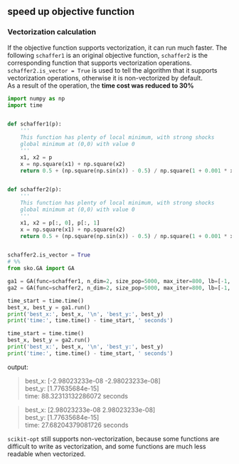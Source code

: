 ## speed up objective function

### Vectorization calculation
If the objective function supports vectorization, it can run much faster.
The following `schaffer1` is an original objective function, `schaffer2` is the corresponding function that supports vectorization operations.  
`schaffer2.is_vector = True` is used to tell the algorithm that it supports vectorization operations, otherwise it is non-vectorized by default.  
As a result of the operation, the **time cost was reduced to 30%**  

```python
import numpy as np
import time


def schaffer1(p):
    '''
    This function has plenty of local minimum, with strong shocks
    global minimum at (0,0) with value 0
    '''
    x1, x2 = p
    x = np.square(x1) + np.square(x2)
    return 0.5 + (np.square(np.sin(x)) - 0.5) / np.square(1 + 0.001 * x)


def schaffer2(p):
    '''
    This function has plenty of local minimum, with strong shocks
    global minimum at (0,0) with value 0
    '''
    x1, x2 = p[:, 0], p[:, 1]
    x = np.square(x1) + np.square(x2)
    return 0.5 + (np.square(np.sin(x)) - 0.5) / np.square(1 + 0.001 * x)


schaffer2.is_vector = True
# %%
from sko.GA import GA

ga1 = GA(func=schaffer1, n_dim=2, size_pop=5000, max_iter=800, lb=[-1, -1], ub=[1, 1], precision=1e-7)
ga2 = GA(func=schaffer2, n_dim=2, size_pop=5000, max_iter=800, lb=[-1, -1], ub=[1, 1], precision=1e-7)

time_start = time.time()
best_x, best_y = ga1.run()
print('best_x:', best_x, '\n', 'best_y:', best_y)
print('time:', time.time() - time_start, ' seconds')

time_start = time.time()
best_x, best_y = ga2.run()
print('best_x:', best_x, '\n', 'best_y:', best_y)
print('time:', time.time() - time_start, ' seconds')
```
output:
>best_x: [-2.98023233e-08 -2.98023233e-08]  
 best_y: [1.77635684e-15]  
time: 88.32313132286072  seconds  


>best_x: [2.98023233e-08 2.98023233e-08]  
 best_y: [1.77635684e-15]  
time: 27.68204379081726  seconds  


`scikit-opt` still supports non-vectorization, because some functions are difficult to write as vectorization, and some functions are much less readable when vectorized.